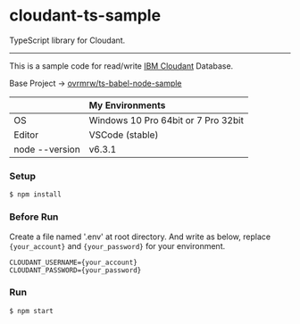 # cloudant-ts-sample
TypeScript library for Cloudant.

---

This is a sample code for read/write [IBM Cloudant](https://cloudant.com/) Database.

Base Project -> [ovrmrw/ts-babel-node-sample](https://github.com/ovrmrw/ts-babel-node-sample)

||My Environments|
|:--|:--|
|OS|Windows 10 Pro 64bit or 7 Pro 32bit|
|Editor|VSCode (stable)|
|node --version|v6.3.1|

### Setup
```
$ npm install
```

### Before Run
Create a file named '.env' at root directory. And write as below, replace `{your_account}` and `{your_password}` for your environment.
```
CLOUDANT_USERNAME={your_account}
CLOUDANT_PASSWORD={your_password}
```

### Run
```
$ npm start
```
